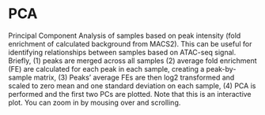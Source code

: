 # PCA
Principal Component Analysis of samples based on peak intensity (fold enrichment of calculated background from MACS2). This can be useful for identifying relationships between samples based on ATAC-seq signal. Briefly, (1) peaks are merged across all samples (2) average fold enrichment (FE) are calculated for each peak in each sample, creating a peak-by-sample matrix, (3) Peaks’ average FEs are then log2 transformed and scaled to zero mean and one standard deviation on each sample, (4) PCA is performed and the first two PCs are plotted. Note that this is an interactive plot. You can zoom in by mousing over and scrolling. 
